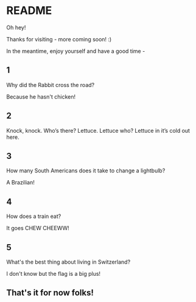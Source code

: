 # README

Oh hey!

Thanks for visiting - more coming soon! :)

In the meantime, enjoy yourself and have a good time -

## 1

Why did the Rabbit cross the road?

Because he hasn't chicken!

## 2

Knock, knock.
Who’s there?
Lettuce.
Lettuce who?
Lettuce in it’s cold out here.

## 3

How many South Americans does it take to change a lightbulb?

A Brazilian!

## 4

How does a train eat?

It goes CHEW CHEEWW!

## 5

What's the best thing about living in Switzerland?

I don't know but the flag is a big plus!

## That's it for now folks!
